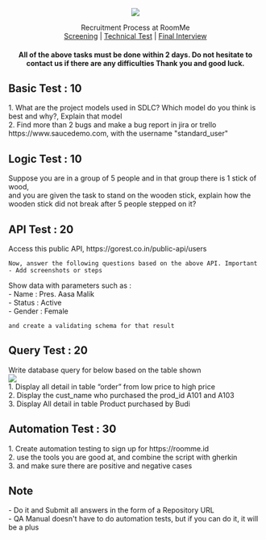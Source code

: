 <p align="center">
  <img src="https://cdn.roomme.id/icons/logoroommemain.png"/>
</p>
<p align="center">Recruitment Process at RoomMe <br>
  <a href="#">Screening</a> |
  <a href="#">Technical Test</a> |
  <a href="#">Final Interview</a>
</p>

<h4 align="center">
  All of the above tasks must be done within 2 days. Do not hesitate to contact us if there are any difficulties Thank you and good luck.
</h4>

## Basic Test : 10

<p align="left">
  1. What are the project models used in SDLC? Which model do you think is best and why?, Explain that model <br>
  2. Find more than 2 bugs and make a bug report in jira or trello https://www.saucedemo.com, with the username "standard_user"
</p>

## Logic Test : 10

<p align="left">
  Suppose you are in a group of 5 people and in that group there is 1 stick of wood, <br> and you are given the task to stand on the wooden stick, explain how the wooden stick did not break after 5 people stepped on it?
</p>

## API Test : 20

<p align="left">
  Access this public API, https://gorest.co.in/public-api/users <br>
</p>

```
Now, answer the following questions based on the above API. Important - Add screenshots or steps
```

<p align="left">
  Show data with parameters such as : <br>
  - Name      : Pres. Aasa Malik<br>
  - Status    : Active<br>
  - Gender    : Female
</p>

```
and create a validating schema for that result
```

## Query Test : 20

<p align="left">
  Write database query for below based on the table shown <br>
  <img src="https://ngomah.com/wp-content/uploads/2021/05/test-query.jpg"/><br>
  1. Display all detail in table “order” from low price to high price<br>
  2. Display the cust_name who purchased the prod_id A101 and A103<br>
  3. Display All detail in table Product purchased by Budi
</p>

## Automation Test : 30

<p align="left">
  1. Create automation testing to sign up for https://roomme.id<br>
  2. use the tools you are good at, and combine the script with gherkin<br>
  3. and make sure there are positive and negative cases<br>
</p>

## Note

<p align="left">
  - Do it and Submit all answers in the form of a Repository URL<br>
  - QA Manual doesn't have to do automation tests, but if you can do it, it will be a plus
</p>

